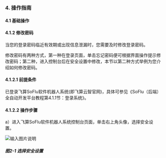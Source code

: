 ### 4. 操作指南

#### 4.1 基础操作

#### 4.1.2 修改密码

当您的登录密码临近有效期或出现信息泄漏时，您需要及时修改登录密码。

修改密码有两种方式，第一种在登录页面，单击忘记密码便可根据界面操作提示修改密码；第二种，进入控制台后在安全设置中修改，本节以第二种方式举例为您介绍如何修改密码。

#### 4.1.2.1 前提条件

已登录飞算SoFlu软件机器人系统(即飞算云智官网)，具体可参见《SoFlu（后端）全自动开发平台教程第4.1.1节：登录系统》。

#### 4.1.2.2 操作步骤

a）进入飞算SoFlu软件机器人系统控制台页面，单击右上角头像，选择安全设置。

![输入图片说明](../../../../images/SoFlu%EF%BC%88%E5%90%8E%E7%AB%AF%EF%BC%89%E5%BC%80%E5%8F%91%E5%B9%B3%E5%8F%B0/1.%20%E6%9C%80%E6%96%B0%E7%89%88%E6%9C%AC%20-%20%E6%9B%B4%E6%96%B0%E6%97%A5%E6%9C%9F%20-%202022.10.08/4.%20%E6%93%8D%E4%BD%9C%E6%8C%87%E5%8D%97/1.%20%E5%9F%BA%E7%A1%80%E6%93%8D%E4%BD%9C/2-1.png)

##### 图2-1 选择安全设置
